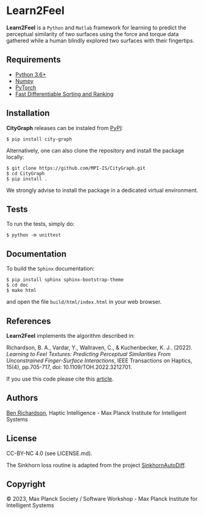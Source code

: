 Learn2Feel
=========

**Learn2Feel** is a `Python` and `Matlab` framework for learning to predict the perceptual similarity of two surfaces using the force and torque data gathered while a human blindly explored two surfaces with their fingertips.

Requirements
------------

- [Python 3.6+](https://www.python.org/)
- [Numpy](https://numpy.org/)
- [PyTorch](https://pytorch.org/)
- [Fast Differentiable Sorting and Ranking](https://github.com/google-research/fast-soft-sort)

Installation
------------

**CityGraph** releases can be instaled from [PyPI](https://pypi.org/):

```
$ pip install city-graph
```

Alternatively, one can also clone the repository and install the package locally:

```
$ git clone https://github.com/MPI-IS/CityGraph.git
$ cd CityGraph
$ pip install .
```

We strongly advise to install the package in a dedicated virtual environment.

Tests
-----

To run the tests, simply do:

```
$ python -m unittest
```

Documentation
-------------

To build the `Sphinx` documentation:

```
$ pip install sphinx sphinx-bootstrap-theme
$ cd doc
$ make html
```
and open the file `build/html/index.html` in your web browser.

References
-------
**Learn2Feel** implements the algorithm described in:

Richardson, B. A., Vardar, Y., Wallraven, C., & Kuchenbecker, K. J.. (2022). *Learning to Feel Textures: Predicting Perceptual Similarities From Unconstrained Finger-Surface Interactions*, IEEE Transactions on Haptics, 15(4), pp.705-717, doi: 10.1109/TOH.2022.3212701.

If you use this code please cite this [article](https://ieeexplore.ieee.org/document/9913733).

Authors
-------
[Ben Richardson](https://github.com/benrichardson28),
Haptic Intelligence - Max Planck Institute for Intelligent Systems


License
-------

CC-BY-NC 4.0 (see LICENSE.md).

The Sinkhorn loss routine is adapted from the project [SinkhornAutoDiff](https://github.com/gpeyre/SinkhornAutoDiff).


Copyright
---------
© 2023, Max Planck Society / Software Workshop - Max Planck Institute for Intelligent Systems
